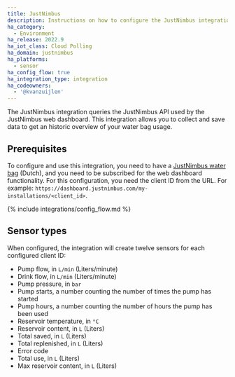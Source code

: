 ```yaml
---
title: JustNimbus
description: Instructions on how to configure the JustNimbus integration within Home Assistant
ha_category:
  - Environment
ha_release: 2022.9
ha_iot_class: Cloud Polling
ha_domain: justnimbus
ha_platforms:
  - sensor
ha_config_flow: true
ha_integration_type: integration
ha_codeowners:
  - '@kvanzuijlen'
---
```


The JustNimbus integration queries the JustNimbus API used by the JustNimbus web dashboard.
This integration allows you to collect and save data to get an historic overview of your water bag
usage.

## Prerequisites

To configure and use this integration, you need to have a
[JustNimbus water bag](https://justnimbus.com/regenwatersysteem/) (Dutch), and
you need to be subscribed for the web dashboard functionality. For this configuration, you need the
client ID from the URL. For example: `https://dashboard.justnimbus.com/my-installations/<client_id>`.

{% include integrations/config_flow.md %}

## Sensor types

When configured, the integration will create twelve sensors for each configured client ID:

- Pump flow, in `L/min` (Liters/minute)
- Drink flow, in `L/min` (Liters/minute)
- Pump pressure, in `bar`
- Pump starts, a number counting the number of times the pump has started
- Pump hours, a number counting the number of hours the pump has been used
- Reservoir temperature, in `°C`
- Reservoir content, in `L` (Liters)
- Total saved, in `L` (Liters)
- Total replenished, in `L` (Liters)
- Error code
- Total use, in `L` (Liters)
- Max reservoir content, in `L` (Liters)
